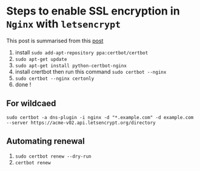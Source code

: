 # Steps to enable SSL encryption in `Nginx` with `letsencrypt` 
This post is summarised from this [post](https://certbot.eff.org/lets-encrypt/arch-nginx.html)

1) install `sudo add-apt-repository ppa:certbot/certbot`
2) `sudo apt-get update`
3) `sudo apt-get install python-certbot-nginx`
4) install crertbot then run this command `sudo certbot --nginx`
5) `sudo certbot --nginx certonly`
6) done !

## For wildcaed

`sudo certbot -a dns-plugin -i nginx -d "*.example.com" -d example.com --server https://acme-v02.api.letsencrypt.org/directory`

## Automating renewal
1) `sudo certbot renew --dry-run`
2) `certbot renew`
